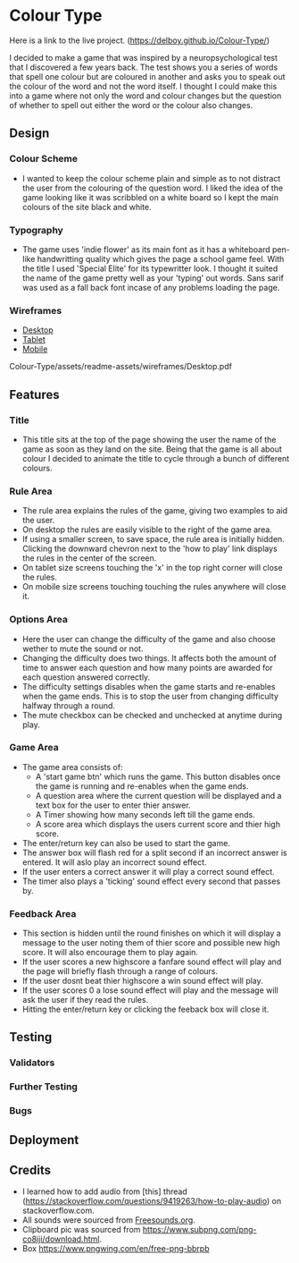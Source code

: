 # Colour Type
Here is a link to the live project. (https://delboy.github.io/Colour-Type/)

I decided to make a game that was inspired by a neuropsychological test that I discovered a few years back. The test shows you a series of words that spell one colour but are coloured in another and asks you to speak out the colour of the word and not the word itself. I thought I could make this into a game where not only the word and colour changes but the question of whether to spell out either the word or the colour also changes. 

## Design

### Colour Scheme
- I wanted to keep the colour scheme plain and simple as to not distract the user from the colouring of the question word. I liked the idea of the game looking like it was scribbled on a white board so I kept the main colours of the site black and white. 
### Typography
- The game uses 'indie flower' as its main font as it has a whiteboard pen-like handwritting quality which gives the page a school game feel. With the title I used 'Special Elite' for its typewritter look. I thought it suited the name of the game pretty well as your 'typing' out words. Sans sarif was used as a fall back font incase of any problems loading the page.
### Wireframes
* [Desktop](assets/readme-assets/wireframes/desktop.pdf)
* [Tablet](assets/readme-assets/wireframes/tablet.pdf)
* [Mobile](assets/readme-assets/wireframes/mobile.pdf)

Colour-Type/assets/readme-assets/wireframes/Desktop.pdf


## Features

### Title
- This title sits at the top of the page showing the user the name of the game as soon as they land on the site. Being that the game is all about colour I decided to animate the title to cycle through a bunch of different colours. 
### Rule Area
- The rule area explains the rules of the game, giving two examples to aid the user. 
- On desktop the rules are easily visible to the right of the game area. 
- If using a smaller screen, to save space, the rule area is initially hidden. Clicking the downward chevron next to the 'how to play' link displays the rules in the center of the screen.
- On tablet size screens touching the 'x' in the top right corner will close the rules.
- On mobile size screens touching touching the rules anywhere will close it.
### Options Area
- Here the user can change the difficulty of the game and also choose wether to mute the sound or not. 
- Changing the difficulty does two things. It affects both the amount of time to answer each question and how many points are awarded for each question answered correctly. 
- The difficulty settings disables when the game starts and re-enables when the game ends. This is to stop the user from changing difficulty halfway through a round. 
- The mute checkbox can be checked and unchecked at anytime during play.
### Game Area
- The game area consists of: 
     - A 'start game btn' which runs the game. This button disables once the game is running and re-enables when the game ends.
     - A question area where the current question will be displayed and a text box for the user to enter thier answer.
     - A Timer showing how many seconds left till the game ends. 
     - A score area which displays the users current score and thier high score.
- The enter/return key can also be used to start the game.
- The answer box will flash red for a split second if an incorrect answer is entered. It will aslo play an incorrect sound effect.
- If the user enters a correct answer it will play a correct sound effect.
- The timer also plays a 'ticking' sound effect every second that passes by.
### Feedback Area
- This section is hidden until the round finishes on which it will display a message to the user noting them of thier score and possible new high score. It will also encourage them to play again. 
- If the user scores a new highscore a fanfare sound effect will play and the page will briefly flash through a range of colours.
- If the user dosnt beat thier highscore a win sound effect will play.
- If the user scores 0 a lose sound effect will play and the message will ask the user if they read the rules.
- Hitting the enter/return key or clicking the feeback box will close it.

## Testing
### Validators
### Further Testing
### Bugs

## Deployment

## Credits
- I learned how to add audio from [this] thread (https://stackoverflow.com/questions/9419263/how-to-play-audio) on stackoverflow.com.
- All sounds were sourced from [Freesounds.org](https://freesound.org/).
- Clipboard pic was sourced from https://www.subpng.com/png-co8iji/download.html.
- Box https://www.pngwing.com/en/free-png-bbrpb